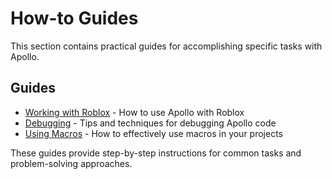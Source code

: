# How-to Guides

This section contains practical guides for accomplishing specific tasks with Apollo.

## Guides
- [Working with Roblox](./roblox.md) - How to use Apollo with Roblox
- [Debugging](./debugging.md) - Tips and techniques for debugging Apollo code
- [Using Macros](./macros.md) - How to effectively use macros in your projects

These guides provide step-by-step instructions for common tasks and problem-solving approaches.
